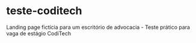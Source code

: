 # teste-coditech
 Landing page fictícia para um escritório de advocacia - Teste prático para vaga de estágio CodiTech
